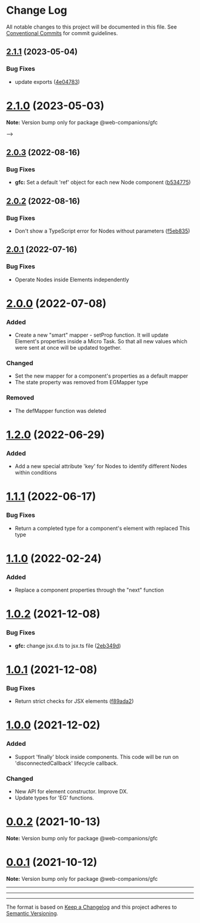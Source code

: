 # Change Log

All notable changes to this project will be documented in this file.
See [Conventional Commits](https://conventionalcommits.org) for commit guidelines.

## [2.1.1](https://github.com/sumbad/web-companions/compare/@web-companions/gfc@2.1.0...@web-companions/gfc@2.1.1) (2023-05-04)


### Bug Fixes

* update exports ([4e04783](https://github.com/sumbad/web-companions/commit/4e047836cc7d9f9a1da9303fc45bcb7079583538))





# [2.1.0](https://github.com/sumbad/web-companions/compare/@web-companions/gfc@2.1.0-develop.1...@web-companions/gfc@2.1.0) (2023-05-03)

**Note:** Version bump only for package @web-companions/gfc





-->

## [2.0.3](https://github.com/sumbad/web-companions/compare/@web-companions/gfc@2.0.2...@web-companions/gfc@2.0.3) (2022-08-16)


### Bug Fixes

* **gfc:** Set a default 'ref' object for each new Node component ([b534775](https://github.com/sumbad/web-companions/commit/b534775a0edabe834e4084256fc429121a3ff156))





## [2.0.2](https://github.com/sumbad/web-companions/compare/@web-companions/gfc@2.0.0...@web-companions/gfc@2.0.2) (2022-08-16)


### Bug Fixes

* Don't show a TypeScript error for Nodes without parameters ([f5eb835](https://github.com/sumbad/web-companions/commit/f5eb835d5a18928b76edf8a38ec1669c85f8b363))


## [2.0.1](https://github.com/sumbad/web-companions/compare/@web-companions/gfc@2.0.0...@web-companions/gfc@2.0.1) (2022-07-16)

### Bug Fixes

  - Operate Nodes inside Elements independently

  

# [2.0.0](https://github.com/sumbad/web-companions/compare/@web-companions/gfc@1.3.0...@web-companions/gfc@2.0.0) (2022-07-08)

### Added

  - Create a new "smart" mapper - setProp function. 
    It will update Element's properties inside a Micro Task. So that all new values which were sent at once will be updated together.

### Changed

  - Set the new mapper for a component's properties as a default mapper
  - The state property was removed from EGMapper type

### Removed

  - The defMapper function was deleted



# [1.2.0](https://github.com/sumbad/web-companions/compare/@web-companions/gfc@1.1.1...@web-companions/gfc@1.2.0) (2022-06-29)

### Added
  - Add a new special attribute 'key' for Nodes to identify different Nodes within conditions


# [1.1.1](https://github.com/sumbad/web-companions/compare/@web-companions/gfc@1.101...@web-companions/gfc@1.1.1) (2022-06-17)

### Bug Fixes
  - Return a completed type for a component's element with replaced This type


# [1.1.0](https://github.com/sumbad/web-companions/compare/@web-companions/gfc@1.0.1...@web-companions/gfc@1.1.0) (2022-02-24)

### Added
  - Replace a component properties through the "next" function


# [1.0.2](https://github.com/sumbad/web-companions/compare/@web-companions/gfc@1.0.1...@web-companions/gfc@1.0.2) (2021-12-08)


### Bug Fixes

* **gfc:** change jsx.d.ts to jsx.ts file ([2eb349d](https://github.com/sumbad/web-companions/commit/2eb349d34071a5918348dd98f5ce51e75df40f15))



# [1.0.1](https://github.com/sumbad/web-companions/compare/@web-companions/gfc@1.0.0...@web-companions/gfc@1.0.1) (2021-12-08)


### Bug Fixes

* Return strict checks for JSX elements ([f89ada2](https://github.com/sumbad/web-companions/commit/f89ada2bc41726c25fe87e4dc1aa57ea31d6691c))


# [1.0.0](https://github.com/sumbad/web-companions/compare/@web-companions/gfc@0.0.2...@web-companions/gfc@1.0.0) (2021-12-02)

### Added
  - Support 'finally' block inside components. This code will be run on 'disconnectedCallback' lifecycle callback.

### Changed
  - New API for element constructor. Improve DX.
  - Update types for 'EG' functions.


# [0.0.2](https://github.com/sumbad/web-companions/compare/@web-companions/gfc@0.0.1...@web-companions/gfc@0.0.2) (2021-10-13)

**Note:** Version bump only for package @web-companions/gfc


# [0.0.1](https://github.com/sumbad/web-companions/compare/@web-companions/gfc@0.0.1-develop.4...@web-companions/gfc@0.0.1) (2021-10-12)

**Note:** Version bump only for package @web-companions/gfc


---
---
---


The format is based on [Keep a Changelog](http://keepachangelog.com/)
and this project adheres to [Semantic Versioning](http://semver.org/).







<!-- ## [X.Y.Z] - YYYY-MM-DD -->

<!-- ### Added -->
<!-- ### Changed -->
<!-- ### Deprecated -->
<!-- ### Removed -->
<!-- ### Bug Fixes -->
<!-- ### Security -->
<!-- ## Unreleased -->
